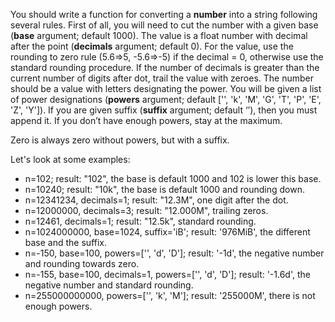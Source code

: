 You should write a function for converting a **number** into a string following several rules.
First of all, you will need to cut the number with a given base (**base** argument; default 1000).
The value is a float number with decimal after the point (**decimals** argument; default 0).
For the value, use the rounding to zero rule (5.6⇒5, -5.6⇒-5) if the decimal = 0,
otherwise use the standard rounding procedure.
If the number of decimals is greater than the current number of digits after dot, trail the value with zeroes.
The number should be a value with letters designating the power.
You will be given a list of power designations 
(**powers** argument; default ['', 'k', 'M', 'G', 'T', 'P', 'E', 'Z', 'Y']).
If you are given suffix (**suffix** argument; default ‘’), then you must append it.
If you don’t have enough powers, stay at the maximum.

Zero is always zero without powers, but with a suffix.

Let's look at some examples:

- n=102; result: "102", the base is default 1000 and 102 is lower this base.
- n=10240; result: "10k", the base is default 1000 and rounding down.
- n=12341234, decimals=1; result: "12.3M", one digit after the dot.
- n=12000000, decimals=3; result: "12.000M", trailing zeros.
- n=12461, decimals=1; result: "12.5k", standard rounding.
- n=1024000000, base=1024, suffix='iB'; result: '976MiB', the different base and the suffix.
- n=-150, base=100, powers=['', 'd', 'D']; result: '-1d', the negative number and rounding towards zero.
- n=-155, base=100, decimals=1, powers=['', 'd', 'D']; result: '-1.6d', the negative number and standard rounding.
- n=255000000000, powers=['', 'k', 'M']; result: '255000M', there is not enough powers.
